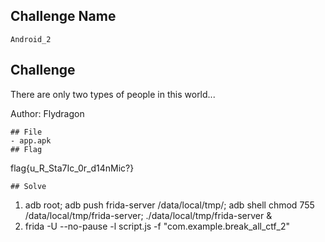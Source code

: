 ## Challenge Name
```
Android_2
```
## Challenge
There are only two types of people in this world...  

Author: Flydragon
```
## File
- app.apk
## Flag
```
flag{u_R_Sta7Ic_0r_d14nMic?}
```
## Solve
```
1. adb root; adb push frida-server /data/local/tmp/; adb shell chmod 755 /data/local/tmp/frida-server; ./data/local/tmp/frida-server &
2. frida -U --no-pause -l script.js -f "com.example.break_all_ctf_2"
```
